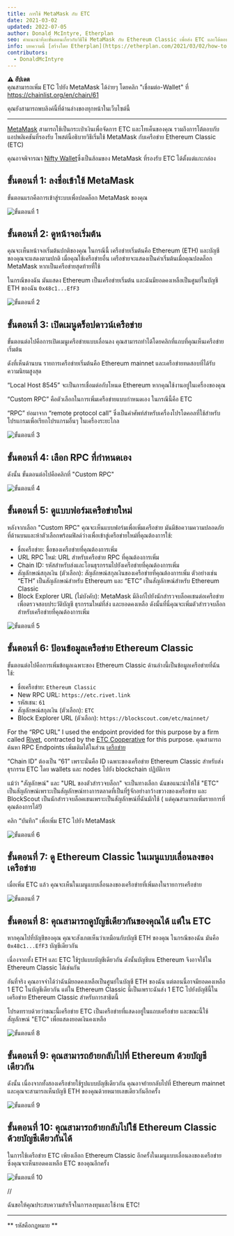 ```yaml
---
title: การใช้ MetaMask กับ ETC
date: 2021-03-02
updated: 2022-07-05
author: Donald McIntyre, Etherplan
seo: คำแนะนำทีละขั้นตอนเกี่ยวกับวิธีใช้ MetaMask กับ Ethereum Classic เพื่อส่ง ETC และโต้ตอบกับแอปพลิเคชันที่กระจายอำนาจ
info: บทความนี้ [สร้างโดย Etherplan](https://etherplan.com/2021/03/02/how-to-connect-metamask-to-ethereum-classic/15512/) สำหรับบทช่วยสอน ทฤษฎี และแนวคิดเกี่ยวกับสกุลเงินดิจิทัลของ Ethereum Classic เพิ่มเติม โปรดดูที่ [etherplan.com](https://etherplan.com)
contributors:
  - DonaldMcIntyre
---
```


**⚠️ อัปเดต**  
คุณสามารถเพิ่ม ETC ไปยัง MetaMask ได้ง่ายๆ โดยคลิก "เชื่อมต่อ-Wallet" ที่ https://chainlist.org/en/chain/61

คุณยังสามารถพบลิงค์นี้ที่ด้านล่างของทุกหน้าในเว็บไซต์นี้

---

[MetaMask](https://metamask.io) สามารถใช้เป็นกระเป๋าเงินเพื่อจัดการ ETC และโทเค็นของคุณ รวมถึงการโต้ตอบกับแอปพลิเคชันที่รองรับ โพสต์นี้อธิบายวิธีเริ่มใช้ MetaMask กับเครือข่าย Ethereum Classic (ETC)

คุณอาจพิจารณา [Nifty Wallet](https://chrome.google.com/webstore/detail/nifty-wallet/jbdaocneiiinmjbjlgalhcelgbejmnid?ucbcb=1)ซึ่งเป็นส้อมของ MetaMask ที่รองรับ ETC ได้ตั้งแต่แกะกล่อง

## ขั้นตอนที่ 1: ลงชื่อเข้าใช้ MetaMask

ขั้นตอนแรกคือการเข้าสู่ระบบเพื่อปลดล็อก MetaMask ของคุณ

![ขั้นตอนที่ 1](./01.png)

## ขั้นตอนที่ 2: ดูหน้าจอเริ่มต้น

คุณจะเห็นหน้าจอเริ่มต้นปกติของคุณ ในกรณีนี้ เครือข่ายเริ่มต้นคือ Ethereum (ETH) และบัญชีของคุณจะแสดงตามปกติ เมื่อคุณใช้เครือข่ายอื่น เครือข่ายจะแสดงเป็นค่าเริ่มต้นเมื่อคุณปลดล็อก MetaMask หากเป็นเครือข่ายสุดท้ายที่ใช้

ในกรณีของฉัน มันแสดง Ethereum เป็นเครือข่ายเริ่มต้น และฉันมียอดคงเหลือเป็นศูนย์ในบัญชี ETH ของฉัน `0x48c1...EfF3`

![ขั้นตอนที่ 2](./02.png)

## ขั้นตอนที่ 3: เปิดเมนูดร็อปดาวน์เครือข่าย

ขั้นตอนต่อไปคือการเปิดเมนูเครือข่ายแบบเลื่อนลง คุณสามารถทำได้โดยคลิกที่แถบที่คุณเห็นเครือข่ายเริ่มต้น

ดังที่เห็นด้านบน รายการเครือข่ายเริ่มต้นคือ Ethereum mainnet และเครือข่ายทดสอบที่ได้รับความนิยมสูงสุด

“Local Host 8545” จะเป็นการเชื่อมต่อกับโหนด Ethereum หากคุณใช้งานอยู่ในเครื่องของคุณ

“Custom RPC” คือตัวเลือกในการเพิ่มเครือข่ายแบบกำหนดเอง ในกรณีนี้คือ ETC

“RPC” ย่อมาจาก “remote protocol call” ซึ่งเป็นคำศัพท์สำหรับเครื่องโปรโตคอลที่ใช้สำหรับโปรแกรมเพื่อเรียกโปรแกรมอื่นๆ ในเครื่องระยะไกล

![ขั้นตอนที่ 3](./03.png)

## ขั้นตอนที่ 4: เลือก RPC ที่กำหนดเอง

ดังนั้น ขั้นตอนต่อไปคือคลิกที่ "Custom RPC"

![ขั้นตอนที่ 4](./04.png)

## ขั้นตอนที่ 5: ดูแบบฟอร์มเครือข่ายใหม่

หลังจากเลือก "Custom RPC" คุณจะเห็นแบบฟอร์มเพื่อเพิ่มเครือข่าย มันมีข้อความความปลอดภัยที่ด้านบนและห้าตัวเลือกพร้อมฟิลด์ว่างเพื่อเข้าสู่เครือข่ายใหม่ที่คุณต้องการใช้:

- ชื่อเครือข่าย: ชื่อของเครือข่ายที่คุณต้องการเพิ่ม
- URL RPC ใหม่: URL สำหรับเครือข่าย RPC ที่คุณต้องการเพิ่ม
- Chain ID: รหัสสำหรับส่งและโอนธุรกรรมไปยังเครือข่ายที่คุณต้องการเพิ่ม
- สัญลักษณ์สกุลเงิน (ตัวเลือก): สัญลักษณ์สกุลเงินของเครือข่ายที่คุณต้องการเพิ่ม ตัวอย่างเช่น “ETH” เป็นสัญลักษณ์สำหรับ Ethereum และ “ETC” เป็นสัญลักษณ์สำหรับ Ethereum Classic
- Block Explorer URL (ไม่บังคับ): MetaMask มีลิงก์ไปยังนักสำรวจบล็อคเชนต่อเครือข่ายเพื่อตรวจสอบประวัติบัญชี ธุรกรรมใหม่ที่ส่ง และยอดคงเหลือ ดังนั้นที่นี่คุณจะเพิ่มตัวสำรวจบล็อกสำหรับเครือข่ายที่คุณต้องการเพิ่ม

![ขั้นตอนที่ 5](./05.png)

## ขั้นตอนที่ 6: ป้อนข้อมูลเครือข่าย Ethereum Classic

ขั้นตอนต่อไปคือการเพิ่มข้อมูลเฉพาะของ Ethereum Classic ด้านล่างนี้เป็นข้อมูลเครือข่ายที่ฉันใช้:

- ชื่อเครือข่าย: `Ethereum Classic`
- New RPC URL: `https://etc.rivet.link`
- รหัสเชน: `61`
- สัญลักษณ์สกุลเงิน (ตัวเลือก): `ETC`
- Block Explorer URL (ตัวเลือก): `https://blockscout.com/etc/mainnet/`

For the “RPC URL” I used the endpoint provided for this purpose by a firm called [Rivet](https://rivet.link/), contracted by the [ETC Cooperative](https://etccooperative.org) for this purpose. คุณสามารถค้นหา RPC Endpoints เพิ่มเติมได้ในส่วน [เครือข่าย](/network/endpoints)

“Chain ID” ต้องเป็น “61” เพราะนั่นคือ ID เฉพาะของเครือข่าย Ethereum Classic สำหรับส่งธุรกรรม ETC โดย wallets และ nodes ไปยัง blockchain ปฏิบัติการ

แม้ว่า "สัญลักษณ์" และ "URL ของตัวสำรวจบล็อก" จะเป็นทางเลือก ฉันขอแนะนำให้ใช้ "ETC" เป็นสัญลักษณ์เพราะเป็นสัญลักษณ์ทางการตลาดที่เป็นที่รู้จักอย่างกว้างขวางของเครือข่าย และ BlockScout เป็นนักสำรวจบล็อคเชนเพราะเป็นสัญลักษณ์ที่ฉันมักใช้ ( แต่คุณสามารถเพิ่มรายการที่คุณต้องการได้!)

คลิก “บันทึก” เพื่อเพิ่ม ETC ไปยัง MetaMask

![ขั้นตอนที่ 6](./06-rivet.png)

## ขั้นตอนที่ 7: ดู Ethereum Classic ในเมนูแบบเลื่อนลงของเครือข่าย

เมื่อเพิ่ม ETC แล้ว คุณจะเห็นในเมนูแบบเลื่อนลงของเครือข่ายที่เพิ่มลงในรายการเครือข่าย

![ขั้นตอนที่ 7](./07.png)

## ขั้นตอนที่ 8: คุณสามารถดูบัญชีเดียวกันของคุณได้ แต่ใน ETC

หากคุณไปที่บัญชีของคุณ คุณจะสังเกตเห็นว่าเหมือนกับบัญชี ETH ของคุณ ในกรณีของฉัน มันคือ `0x48c1...EfF3` บัญชีเดียวกัน

เนื่องจากทั้ง ETH และ ETC ใช้รูปแบบบัญชีเดียวกัน ดังนั้นบัญชีบน Ethereum จึงอาจใช้ใน Ethereum Classic ได้เช่นกัน

อันที่จริง คุณอาจจำได้ว่าฉันมียอดคงเหลือเป็นศูนย์ในบัญชี ETH ของฉัน แต่ตอนนี้อาจมียอดคงเหลือ 1 ETC ในบัญชีเดียวกัน แต่ใน Ethereum Classic นี่เป็นเพราะฉันส่ง 1 ETC ไปยังบัญชีนี้ในเครือข่าย Ethereum Classic สำหรับการสาธิตนี้

โปรดทราบด้วยว่าขณะนี้เครือข่าย ETC เป็นเครือข่ายที่แสดงอยู่ในแถบเครือข่าย และขณะนี้ใช้สัญลักษณ์ "ETC" เพื่อแสดงยอดเงินคงเหลือ

![ขั้นตอนที่ 8](./08.png)

## ขั้นตอนที่ 9: คุณสามารถย้ายกลับไปที่ Ethereum ด้วยบัญชีเดียวกัน

ดังนั้น เนื่องจากทั้งสองเครือข่ายใช้รูปแบบบัญชีเดียวกัน คุณอาจย้ายกลับไปที่ Ethereum mainnet และคุณจะสามารถเห็นบัญชี ETH ของคุณด้วยหมายเลขเดียวกันอีกครั้ง

![ขั้นตอนที่ 9](./09.png)

## ขั้นตอนที่ 10: คุณสามารถย้ายกลับไปใช้ Ethereum Classic ด้วยบัญชีเดียวกันได้

ในการใช้เครือข่าย ETC เพียงเลือก Ethereum Classic อีกครั้งในเมนูแบบเลื่อนลงของเครือข่าย ซึ่งคุณจะเห็นยอดคงเหลือ ETC ของคุณอีกครั้ง

![ขั้นตอนที่ 10](./10.png)

//

ฉันขอให้คุณประสบความสำเร็จในการลงทุนและใช้งาน ETC!

---

** รหัสคือกฎหมาย **
